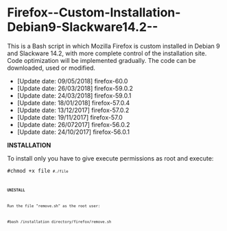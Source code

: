 # Firefox--Custom-Installation-Debian9-Slackware14.2--
This is a Bash script in which Mozilla Firefox is custom installed in Debian 9 and Slackware 14.2, with more complete control of the installation site. Code optimization will be implemented gradually. The code can be downloaded, used or modified.

- [Update date: 09/05/2018] firefox-60.0
- [Update date: 26/03/2018] firefox-59.0.2
- [Update date: 24/03/2018] firefox-59.0.1
- [Update date: 18/01/2018] firefox-57.0.4
- [Update date: 13/12/2017] firefox-57.0.2
- [Update date: 19/11/2017] firefox-57.0
- [Update date: 26/072017] firefox-56.0.2
- [Update date: 24/10/2017] firefox-56.0.1

<b>INSTALLATION</b>

To install only you have to give execute permissions as root and execute:

<code>#chmod +x file<code>
<code>#./file<code>
  
<b>UNISTALL</b>

Run the file "remove.sh" as the root user:

#bash /installation directory/firefox/remove.sh
